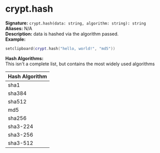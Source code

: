 # crypt.hash
**Signature:** `crypt.hash(data: string, algorithm: string): string` <br>
**Aliases:** N/A <br>
**Description:** data is hashed via the algorithm passed. <br>
**Example:**
```lua
setclipboard(crypt.hash("hello, world!", "md5"))
```

**Hash Algorithms:**<br>
This isn't a complete list, but contains the most widely used algorithms<br>

| Hash Algorithm  
|----------|
| sha1 |  
| sha384 |  
| sha512 |
| md5 |
| sha256 |
| sha3-224 |
| sha3-256 |
| sha3-512 |
